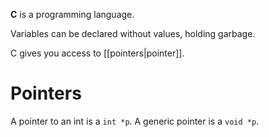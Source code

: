 **C** is a programming language.

Variables can be declared without values, holding garbage.

C gives you access to [[pointers|pointer]].

# Pointers

A pointer to an int is a `int *p`. A generic pointer is a `void *p`.